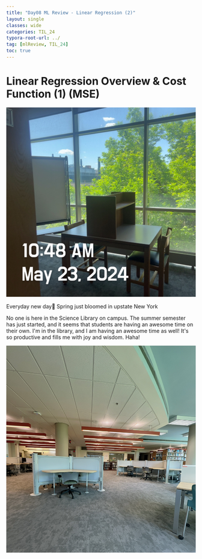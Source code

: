 ```yaml
---
title: "Day08 ML Review - Linear Regression (2)"
layout: single
classes: wide
categories: TIL_24
typora-root-url: ../
tag: [mlReview, TIL_24]
toc: true
---
```


# Linear Regression Overview & Cost Function (1) (MSE)

![20D36117-06D4-4077-9EDC-68C0B43EE283](/images/2024-05-23-TIL24_Day8/20D36117-06D4-4077-9EDC-68C0B43EE283.jpeg)

Everyday new day🌷 Spring just bloomed in upstate New York

No one is here in the Science Library on campus. The summer semester has just started, and it seems that students are having an awesome time on their own. I'm in the library, and I am having an awesome time as well! It's so productive and fills me with joy and wisdom. Haha!

![4C4610FF-B8AD-4674-95E2-2F7E432692FF_1_102_a](/images/2024-05-23-TIL24_Day8/4C4610FF-B8AD-4674-95E2-2F7E432692FF_1_102_a.jpeg)
